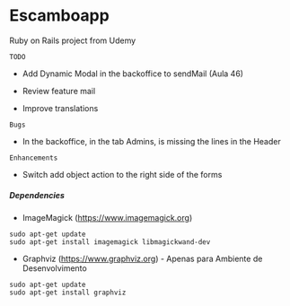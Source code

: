 # Escamboapp
Ruby on Rails project from Udemy


`TODO`

* Add Dynamic Modal in the backoffice to sendMail (Aula 46)

* Review feature mail

* Improve translations

`Bugs`

* In the backoffice, in the tab Admins, is missing the lines in the Header

`Enhancements`

*   Switch add object action to the right side of the forms


##### Dependencies

* ImageMagick (https://www.imagemagick.org)
 
```
sudo apt-get update
sudo apt-get install imagemagick libmagickwand-dev
```

* Graphviz (https://www.graphviz.org) - Apenas para Ambiente de Desenvolvimento

```
sudo apt-get update
sudo apt-get install graphviz
```
 
